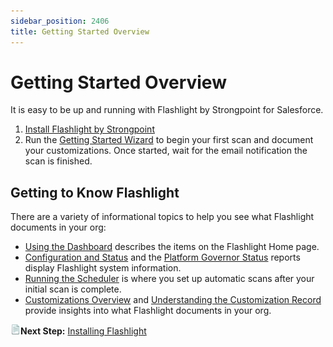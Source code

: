 ```yaml
---
sidebar_position: 2406
title: Getting Started Overview
---
```


# Getting Started Overview

It is easy to be up and running with Flashlight by Strongpoint for Salesforce.

1. [Install Flashlight by Strongpoint](installing_flashlight "Open the Install Flashlight by Strongpoint topic")
2. Run the [Getting Started Wizard](using_getting_started_wizard "Open the Run the Getting Started Wizard topic") to begin your first scan and document your customizations. Once started, wait for the email notification the scan is finished.

## Getting to Know Flashlight

There are a variety of informational topics to help you see what Flashlight documents in your org:

* [Using the Dashboard](dashboard "Open the Using the Dashboard topic") describes the items on the Flashlight Home page.
* [Configuration and Status](config_and_stats "Open the Configuration and Status topic") and the [Platform Governor Status](platform_governor "Open the Platform Governor Status topic") reports display Flashlight system information.
* [Running the Scheduler](scheduler "Open the Running the Scheduler topic") is where you set up automatic scans after your initial scan is complete.
* [Customizations Overview](../customizations/customizations_overview "Open the Customizations Overview topic") and [Understanding the Customization Record](../customizations/understanding_customization_record "Open the Understanding the Customization Record topic") provide insights into what Flashlight documents in your org.

![](../../../../static/images/StrongpointSalesforceFlashlight/Content/Resources/Images/stylesheet/topic.png)**Next Step:** [Installing Flashlight](installing_flashlight "Open the Installing Flashlight topic")